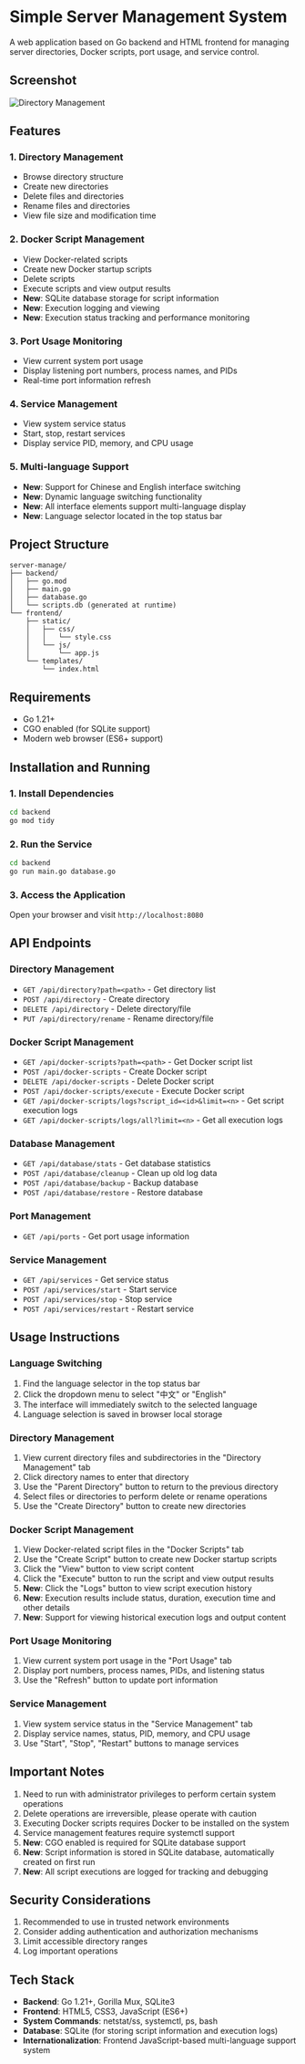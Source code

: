 # Simple Server Management System

A web application based on Go backend and HTML frontend for managing server directories, Docker scripts, port usage, and service control.

## Screenshot

![Directory Management](screenshots/app.png)

## Features

### 1. Directory Management
- Browse directory structure
- Create new directories
- Delete files and directories
- Rename files and directories
- View file size and modification time

### 2. Docker Script Management
- View Docker-related scripts
- Create new Docker startup scripts
- Delete scripts
- Execute scripts and view output results
- **New**: SQLite database storage for script information
- **New**: Execution logging and viewing
- **New**: Execution status tracking and performance monitoring

### 3. Port Usage Monitoring
- View current system port usage
- Display listening port numbers, process names, and PIDs
- Real-time port information refresh

### 4. Service Management
- View system service status
- Start, stop, restart services
- Display service PID, memory, and CPU usage

### 5. Multi-language Support
- **New**: Support for Chinese and English interface switching
- **New**: Dynamic language switching functionality
- **New**: All interface elements support multi-language display
- **New**: Language selector located in the top status bar

## Project Structure

```
server-manage/
├── backend/
│   ├── go.mod
│   ├── main.go
│   ├── database.go
│   └── scripts.db (generated at runtime)
└── frontend/
    ├── static/
    │   ├── css/
    │   │   └── style.css
    │   └── js/
    │       └── app.js
    └── templates/
        └── index.html
```

## Requirements

- Go 1.21+
- CGO enabled (for SQLite support)
- Modern web browser (ES6+ support)

## Installation and Running

### 1. Install Dependencies
```bash
cd backend
go mod tidy
```

### 2. Run the Service
```bash
cd backend
go run main.go database.go
```

### 3. Access the Application
Open your browser and visit `http://localhost:8080`

## API Endpoints

### Directory Management
- `GET /api/directory?path=<path>` - Get directory list
- `POST /api/directory` - Create directory
- `DELETE /api/directory` - Delete directory/file
- `PUT /api/directory/rename` - Rename directory/file

### Docker Script Management
- `GET /api/docker-scripts?path=<path>` - Get Docker script list
- `POST /api/docker-scripts` - Create Docker script
- `DELETE /api/docker-scripts` - Delete Docker script
- `POST /api/docker-scripts/execute` - Execute Docker script
- `GET /api/docker-scripts/logs?script_id=<id>&limit=<n>` - Get script execution logs
- `GET /api/docker-scripts/logs/all?limit=<n>` - Get all execution logs

### Database Management
- `GET /api/database/stats` - Get database statistics
- `POST /api/database/cleanup` - Clean up old log data
- `POST /api/database/backup` - Backup database
- `POST /api/database/restore` - Restore database

### Port Management
- `GET /api/ports` - Get port usage information

### Service Management
- `GET /api/services` - Get service status
- `POST /api/services/start` - Start service
- `POST /api/services/stop` - Stop service
- `POST /api/services/restart` - Restart service

## Usage Instructions

### Language Switching
1. Find the language selector in the top status bar
2. Click the dropdown menu to select "中文" or "English"
3. The interface will immediately switch to the selected language
4. Language selection is saved in browser local storage

### Directory Management
1. View current directory files and subdirectories in the "Directory Management" tab
2. Click directory names to enter that directory
3. Use the "Parent Directory" button to return to the previous directory
4. Select files or directories to perform delete or rename operations
5. Use the "Create Directory" button to create new directories

### Docker Script Management
1. View Docker-related script files in the "Docker Scripts" tab
2. Use the "Create Script" button to create new Docker startup scripts
3. Click the "View" button to view script content
4. Click the "Execute" button to run the script and view output results
5. **New**: Click the "Logs" button to view script execution history
6. **New**: Execution results include status, duration, execution time and other details
7. **New**: Support for viewing historical execution logs and output content

### Port Usage Monitoring
1. View current system port usage in the "Port Usage" tab
2. Display port numbers, process names, PIDs, and listening status
3. Use the "Refresh" button to update port information

### Service Management
1. View system service status in the "Service Management" tab
2. Display service names, status, PID, memory, and CPU usage
3. Use "Start", "Stop", "Restart" buttons to manage services

## Important Notes

1. Need to run with administrator privileges to perform certain system operations
2. Delete operations are irreversible, please operate with caution
3. Executing Docker scripts requires Docker to be installed on the system
4. Service management features require systemctl support
5. **New**: CGO enabled is required for SQLite database support
6. **New**: Script information is stored in SQLite database, automatically created on first run
7. **New**: All script executions are logged for tracking and debugging

## Security Considerations

1. Recommended to use in trusted network environments
2. Consider adding authentication and authorization mechanisms
3. Limit accessible directory ranges
4. Log important operations

## Tech Stack

- **Backend**: Go 1.21+, Gorilla Mux, SQLite3
- **Frontend**: HTML5, CSS3, JavaScript (ES6+)
- **System Commands**: netstat/ss, systemctl, ps, bash
- **Database**: SQLite (for storing script information and execution logs)
- **Internationalization**: Frontend JavaScript-based multi-language support system